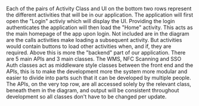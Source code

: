 Each of the pairs of Activity Class and UI on the bottom two rows represent the different activities that will be in our application. The application will first open the "Login" activiy which will display the UI. Providing the login authenticates the application will then load the "Home" activity. This acts as the main homepage of the app upon login. Not included are in the diagram are the calls activities make loading a subsequent activity. But activities would contain buttons to load other activities when, and if, they are required. 
Above this is more the "backend" part of our application. There are 5 main APIs and 3 main classes. The WMS, NFC Scanning and SSO Auth classes act as middleware style classes between the front end and the APIs, this is to make the development more the system more modular and easier to divide into parts such that it can be developed by multiple people. The APIs, on the very top row, are all accessed solely by the relevant class, beneath them in the diagram, and output will be consistent throughout development so all classes don't have to be changed per update. 